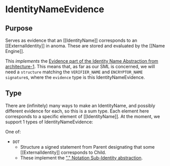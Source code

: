 # IdentityNameEvidence

## Purpose

<!-- --8<-- [start:purpose] -->
Serves as evidence that an [[IdentityName]] corresponds to an [[ExternalIdentity]] in anoma.
These are stored and evaluated by the [[Name Engine]].

This _implements_ the [Evidence part of the Identity Name Abstraction from architecture-1](../../../architecture-1/abstractions/identity.md#identity-names).
This means that, as far as our SML is concerned, we will need a `structure` matching the `VERIFIER_NAME` and `ENCRYPTOR_NAME` `signature`s,  where the `evidence` type is this IdentityNameEvidence.
<!-- --8<-- [end:purpose] -->

## Type

<!-- --8<-- [start:type] -->
There are (infinitely) many ways to make an IdentityName, and possibly different evidence for each, so this is a sum type.
Each element here corresponds to a specific element of [[IdentityName]].
At the moment, we support 1 types of IdentityNameEvidence:

One of:
- `DOT`
  - Structure a signed statement from Parent designating that some [[ExternalIdentity]] corresponds to Child.
  - These implement the ["." Notation Sub-Identity abstraction](../../../architecture-1/abstractions/identity.md#-notation).
<!-- --8<-- [end:type] -->
